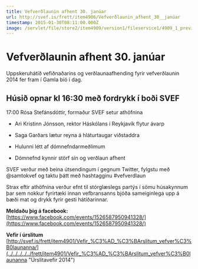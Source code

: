 ```yaml
---
title: Vefverðlaunin afhent 30. janúar
url: http://svef.is/frett/item4906/Vefverðlaunin_afhent_30__janúar
timestamp: 2015-01-30T08:11:00.000Z
image: /servlet/file/store2/item4909/version1/fileservice1/4909_1_preview.jpg
---
```


# Vefverðlaunin afhent 30. janúar

Uppskeruhátíð vefiðnaðarins og verðlaunaafhending fyrir vefverðlaunin 2014 fer fram í Gamla bíó í dag.

## Húsið opnar kl 16:30 með fordrykk í boði SVEF

17:00 Rósa Stefánsdóttir, formaður SVEF setur athöfnina

- Ari Kristinn Jónsson, rektor Háskólans í Reykjavík flytur ávarp   


- Saga Garðars lætur reyna á hláturtaugar viðstaddra  


- Hulunni létt af dómnefndarmeðlimum

- Dómnefnd kynnir störf sín og verðlaun afhent



SVEF verður með beina útsendingum í gegnum Twitter, fylgstu með @samtokvef og taktu þátt með hashtagginu #vefverdlaun

Strax eftir athöfnina verður efnt til stórglæslegs partýs í sömu húsakynnum þar sem nokkur fyrirtæki innan vefbransanns bjóða sameiginlega upp á bæði mat og drykk fyrir gesti hátíðarinnar.

**Meldaðu þig á facebook:**  
[https://www.facebook.com/events/1526587950941328/](https://www.facebook.com/events/1526587950941328/)

**Vefir í úrslitum** [http://svef.is/frett/item4901/Vefir_%C3%AD_%C3%BArslitum_vefver%C3%B0launanna/](../../../../../frett/item4901/Vefir_%C3%AD_%C3%BArslitum_vefver%C3%B0launanna "Úrslitavefir 2014")



